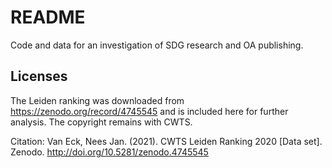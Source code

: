 # README

Code and data for an investigation of SDG research and OA publishing.

## Licenses

The Leiden ranking was downloaded from https://zenodo.org/record/4745545 and
is included here for further analysis. The copyright remains with CWTS.

Citation: Van Eck, Nees Jan. (2021). CWTS Leiden Ranking 2020 [Data set]. Zenodo. http://doi.org/10.5281/zenodo.4745545
